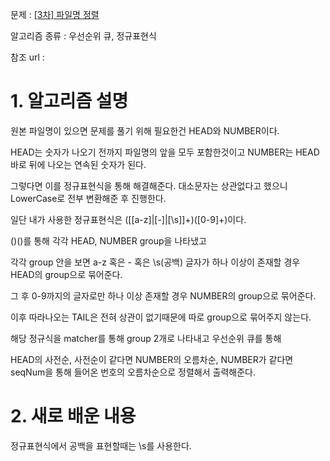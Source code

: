 문제 : [[3차] 파일명 정렬](https://programmers.co.kr/learn/courses/30/lessons/17686)

알고리즘 종류 : 우선순위 큐, 정규표현식

참조 url : 

# 1. 알고리즘 설명

원본 파일명이 있으면 문제를 풀기 위해 필요한건 HEAD와 NUMBER이다.

HEAD는 숫자가 나오기 전까지 파일명의 앞을 모두 포함한것이고 NUMBER는 HEAD 바로 뒤에 나오는 연속된 숫자가 된다.

그렇다면 이를 정규표현식을 통해 해결해준다. 대소문자는 상관없다고 했으니 LowerCase로 전부 변환해준 후 진행한다.

일단 내가 사용한 정규표현식은 ([[a-z]|[-]|[\\s]]+)([0-9]+)이다.

()()를 통해 각각 HEAD, NUMBER group을 나타냈고

각각 group 안을 보면 a-z 혹은 - 혹은 \\s(공백) 글자가 하나 이상이 존재할 경우 HEAD의 group으로 묶어준다.

그 후 0-9까지의 글자로만 하나 이상 존재할 경우 NUMBER의 group으로 묶어준다.

이후 따라나오는 TAIL은 전혀 상관이 없기때문에 따로 group으로 묶어주지 않는다.

해당 정규식을 matcher를 통해 group 2개로 나타내고 우선순위 큐를 통해

HEAD의 사전순, 사전순이 같다면 NUMBER의 오름차순, NUMBER가 같다면 seqNum을 통해 들어온 번호의 오름차순으로 정렬해서 출력해준다.

# 2. 새로 배운 내용

정규표현식에서 공백을 표현할때는 \s를 사용한다.